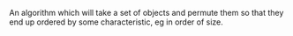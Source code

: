 An algorithm which will take a set of objects and permute them so that
they end up ordered by some characteristic, eg in order of size.
